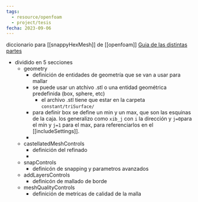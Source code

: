 ```yaml
---
tags:
  - resource/openfoam
  - project/tesis
fecha: 2023-09-06
---
```

diccionario para [[snappyHexMesh]] de [[openfoam]]
[Guia de las distintas partes](https://www.cfdsupport.com/openfoam-training-by-cfd-support/node126.html)
- dividido en 5 secciones
	- geometry
		- definición de entidades de geometría que se van a usar para mallar
		- se puede usar un atchivo .stl  o una entidad geométrica predefinida (box, sphere, etc)
			- el archivo .stl tiene que estar en la carpeta `constant/triSurface/`
		- para definir box se define un min y un max, que son las esquinas de la caja. los generalizo como `xib_j` con `i` la dirección y `j=0`para el mín y `j=1` para el max, para referenciarlos en el [[includeSettings]].
		- 
	- castellatedMeshControls
		- definición del refinado
		- 
	- snapControls
		- definicón de snapping y parametros avanzados
	- addLayersControls
		- definicón de mallado de borde
	- meshQualityControls
		- definición de metricas de calidad de la malla